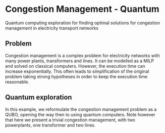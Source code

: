# Congestion Management - Quantum
Quantum computing exploration for finding optimal solutions for congestion management in electricity transport networks

## Problem
Congestion management is a complex problem for electricity networks with many power plants, transformers and lines.
It can be modelled as a MILP and solved on classical computers. However, the execution time can increase exponentially.
This often leads to simplification of the original problem taking strong hypotheses in order to keep the execution time reasonable.


## Quantum exploration
In this example, we reformulate the congestion management problem as a QUBO, opening the way then to using quantum computers.
Note however that here we present a trivial congestion management, with two powerplants, one transformer and two lines.


